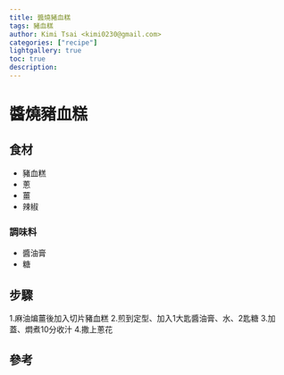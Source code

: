 ```yaml
---
title: 醬燒豬血糕
tags: 豬血糕
author: Kimi Tsai <kimi0230@gmail.com>
categories: ["recipe"]
lightgallery: true
toc: true
description:
---
```

# 醬燒豬血糕
## 食材
* 豬血糕
* 蔥
* 薑
* 辣椒

### 調味料
* 醬油膏
* 糖


## 步驟
1.麻油煸薑後加入切片豬血糕
2.煎到定型、加入1大匙醬油膏、水、2匙糖
3.加蓋、燜煮10分收汁
4.撒上蔥花


## 參考


